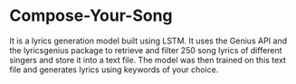 # Compose-Your-Song

It is a lyrics generation model built using LSTM. It uses the Genius API and the lyricsgenius package to retrieve and filter 250 song lyrics of different singers and store it into a text file. The model was then trained on this text file and generates lyrics using keywords of your choice.
